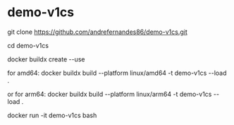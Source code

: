 # demo-v1cs

git clone https://github.com/andrefernandes86/demo-v1cs.git

cd demo-v1cs

docker buildx create --use

for amd64: docker buildx build --platform linux/amd64 -t demo-v1cs --load .

or for arm64: docker buildx build --platform linux/arm64 -t demo-v1cs --load .

docker run -it demo-v1cs bash
